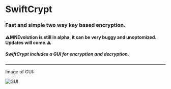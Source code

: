 # SwiftCrypt

### Fast and simple two way key based encryption.

#### ⚠MNEvolution is still in alpha, it can be very buggy and unoptomized. Updates will come.⚠️

##### SwiftCrypt includes a GUI for encryption and decryption.

---
Image of GUI:

![GUI](https://gitlab.com/mbednarek360/swiftcrypt/raw/master/gui-screenshot.png)
